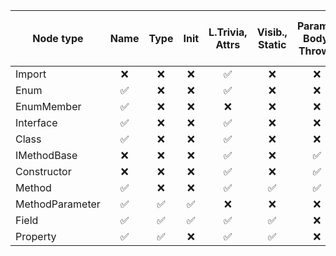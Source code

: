 | Node type       | Name | Type | Init | L.Trivia,<br>Attrs | Visib.,<br>Static | Params,<br>Body,<br>Throws | TypeArgs | Methods,<br>Base intf. | BaseClass,<br>Constr.,<br>Fields,<br>Props<br> | Getter,<br>Setter | Parent |
|-----------------|:----:|:----:|:----:|:------------------:|:-----------------:|:--------------------------:|:--------:|:----------------------:|:----------------------------------------------:|:-----------------:|:------:|
| Import          | ❌   | ❌   | ❌   | ✅                | ❌                | ❌                         | ❌      | ❌                     | ❌                                             | ❌                | ✅     |
| Enum            | ✅   | ❌   | ❌   | ✅                | ❌                | ❌                         | ❌      | ❌                     | ❌                                             | ❌                | ✅     |
| EnumMember      | ✅   | ❌   | ❌   | ❌                | ❌                | ❌                         | ❌      | ❌                     | ❌                                             | ❌                | ✅     |
| Interface       | ✅   | ❌   | ❌   | ✅                | ❌                | ❌                         | ✅      | ✅                     | ❌                                             | ❌                | ✅     |
| Class           | ✅   | ❌   | ❌   | ✅                | ❌                | ❌                         | ✅      | ✅                     | ✅                                             | ❌                | ✅     |
| IMethodBase     | ❌   | ❌   | ❌   | ✅                | ❌                | ✅                         | ❌      | ❌                     | ❌                                             | ❌                | ✅     |
| Constructor     | ❌   | ❌   | ❌   | ✅                | ❌                | ✅                         | ❌      | ❌                     | ❌                                             | ❌                | ✅     |
| Method          | ✅   | ❌   | ❌   | ✅                | ✅                | ✅                         | ✅      | ❌                     | ❌                                             | ❌                | ✅     |
| MethodParameter | ✅   | ✅   | ✅   | ❌                | ❌                | ❌                         | ❌      | ❌                     | ❌                                             | ❌                | ✅     |
| Field           | ✅   | ✅   | ✅   | ✅                | ✅                | ❌                         | ❌      | ❌                     | ❌                                             | ❌                | ✅     |
| Property        | ✅   | ✅   | ❌   | ✅                | ✅                | ❌                         | ❌      | ❌                     | ❌                                             | ✅                | ✅     |
